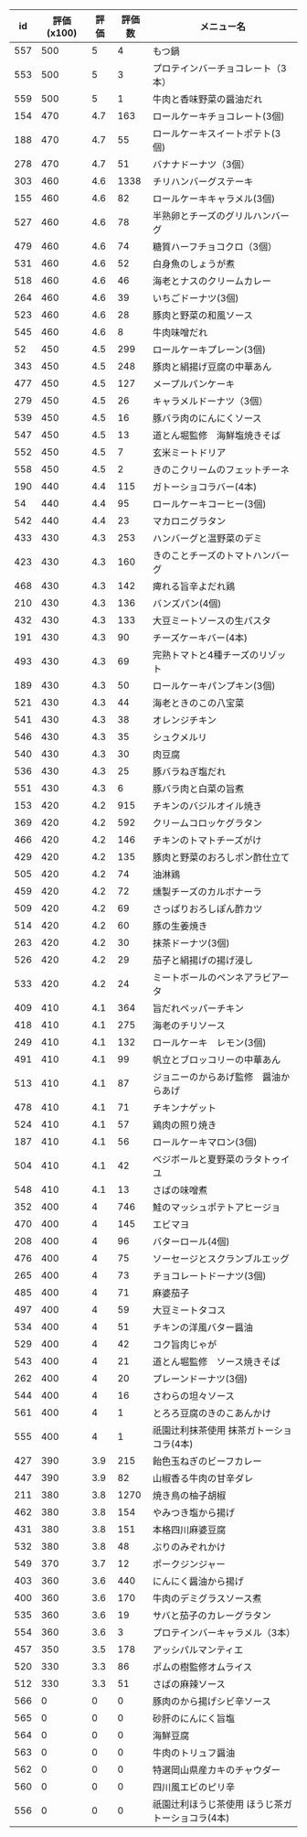 | id | 評価(x100) | 評価 | 評価数 | メニュー名 |
| -- | ---------- | ---- | ------ | ---------- |
| 557 | 500 | 5 | 4 | もつ鍋 |
| 553 | 500 | 5 | 3 | プロテインバーチョコレート（3本） |
| 559 | 500 | 5 | 1 | 牛肉と香味野菜の醤油だれ |
| 154 | 470 | 4.7 | 163 | ロールケーキチョコレート(3個) |
| 188 | 470 | 4.7 | 55 | ロールケーキスイートポテト(3個) |
| 278 | 470 | 4.7 | 51 | バナナドーナツ（3個） |
| 303 | 460 | 4.6 | 1338 | チリハンバーグステーキ |
| 155 | 460 | 4.6 | 82 | ロールケーキキャラメル(3個) |
| 527 | 460 | 4.6 | 78 | 半熟卵とチーズのグリルハンバーグ |
| 479 | 460 | 4.6 | 74 | 糖質ハーフチョコクロ（3個） |
| 531 | 460 | 4.6 | 52 | 白身魚のしょうが煮 |
| 518 | 460 | 4.6 | 46 | 海老とナスのクリームカレー |
| 264 | 460 | 4.6 | 39 | いちごドーナツ(3個) |
| 523 | 460 | 4.6 | 28 | 豚肉と野菜の和風ソース |
| 545 | 460 | 4.6 | 8 | 牛肉味噌だれ |
| 52 | 450 | 4.5 | 299 | ロールケーキプレーン(3個) |
| 343 | 450 | 4.5 | 248 | 豚肉と絹揚げ豆腐の中華あん |
| 477 | 450 | 4.5 | 127 | メープルパンケーキ |
| 279 | 450 | 4.5 | 26 | キャラメルドーナツ（3個） |
| 539 | 450 | 4.5 | 16 | 豚バラ肉のにんにくソース |
| 547 | 450 | 4.5 | 13 | 道とん堀監修　海鮮塩焼きそば |
| 552 | 450 | 4.5 | 7 | 玄米ミートドリア |
| 558 | 450 | 4.5 | 2 | きのこクリームのフェットチーネ |
| 190 | 440 | 4.4 | 115 | ガトーショコラバー(4本) |
| 54 | 440 | 4.4 | 95 | ロールケーキコーヒー(3個) |
| 542 | 440 | 4.4 | 23 | マカロニグラタン |
| 433 | 430 | 4.3 | 253 | ハンバーグと温野菜のデミ |
| 423 | 430 | 4.3 | 160 | きのことチーズのトマトハンバーグ |
| 468 | 430 | 4.3 | 142 | 痺れる旨辛よだれ鶏 |
| 210 | 430 | 4.3 | 136 | バンズパン(4個) |
| 432 | 430 | 4.3 | 133 | 大豆ミートソースの生パスタ |
| 191 | 430 | 4.3 | 90 | チーズケーキバー(4本) |
| 493 | 430 | 4.3 | 69 | 完熟トマトと4種チーズのリゾット |
| 189 | 430 | 4.3 | 50 | ロールケーキパンプキン(3個) |
| 521 | 430 | 4.3 | 44 | 海老ときのこの八宝菜 |
| 541 | 430 | 4.3 | 38 | オレンジチキン |
| 546 | 430 | 4.3 | 35 | シュクメルリ |
| 540 | 430 | 4.3 | 30 | 肉豆腐 |
| 536 | 430 | 4.3 | 25 | 豚バラねぎ塩だれ |
| 551 | 430 | 4.3 | 6 | 豚バラ肉と白菜の旨煮 |
| 153 | 420 | 4.2 | 915 | チキンのバジルオイル焼き |
| 369 | 420 | 4.2 | 592 | クリームコロッケグラタン |
| 466 | 420 | 4.2 | 146 | チキンのトマトチーズがけ |
| 429 | 420 | 4.2 | 135 | 豚肉と野菜のおろしポン酢仕立て |
| 505 | 420 | 4.2 | 74 | 油淋鶏 |
| 459 | 420 | 4.2 | 72 | 燻製チーズのカルボナーラ |
| 509 | 420 | 4.2 | 69 | さっぱりおろしぽん酢カツ |
| 514 | 420 | 4.2 | 60 | 豚の生姜焼き |
| 263 | 420 | 4.2 | 30 | 抹茶ドーナツ(3個) |
| 526 | 420 | 4.2 | 29 | 茄子と絹揚げの揚げ浸し |
| 533 | 420 | 4.2 | 24 | ミートボールのペンネアラビアータ |
| 409 | 410 | 4.1 | 364 | 旨だれペッパーチキン |
| 418 | 410 | 4.1 | 275 | 海老のチリソース |
| 249 | 410 | 4.1 | 132 | ロールケーキ　レモン(3個) |
| 491 | 410 | 4.1 | 99 | 帆立とブロッコリーの中華あん |
| 513 | 410 | 4.1 | 87 | ジョニーのからあげ監修　醤油からあげ |
| 478 | 410 | 4.1 | 71 | チキンナゲット |
| 524 | 410 | 4.1 | 57 | 鶏肉の照り焼き |
| 187 | 410 | 4.1 | 56 | ロールケーキマロン(3個) |
| 504 | 410 | 4.1 | 42 | べジボールと夏野菜のラタトゥイユ |
| 548 | 410 | 4.1 | 13 | さばの味噌煮 |
| 352 | 400 | 4 | 746 | 鮭のマッシュポテトアヒージョ |
| 470 | 400 | 4 | 145 | エビマヨ |
| 208 | 400 | 4 | 96 | バターロール(4個) |
| 476 | 400 | 4 | 75 | ソーセージとスクランブルエッグ |
| 265 | 400 | 4 | 73 | チョコレートドーナツ(3個) |
| 485 | 400 | 4 | 71 | 麻婆茄子 |
| 497 | 400 | 4 | 59 | 大豆ミートタコス |
| 534 | 400 | 4 | 51 | チキンの洋風バター醤油 |
| 529 | 400 | 4 | 42 | コク旨肉じゃが |
| 543 | 400 | 4 | 21 | 道とん堀監修　ソース焼きそば |
| 262 | 400 | 4 | 20 | プレーンドーナツ(3個) |
| 544 | 400 | 4 | 16 | さわらの坦々ソース |
| 561 | 400 | 4 | 1 | とろろ豆腐のきのこあんかけ |
| 555 | 400 | 4 | 1 | 祇園辻利抹茶使用  抹茶ガトーショコラ(4本) |
| 427 | 390 | 3.9 | 215 | 飴色玉ねぎのビーフカレー |
| 447 | 390 | 3.9 | 82 | 山椒香る牛肉の甘辛ダレ |
| 211 | 380 | 3.8 | 1270 | 焼き鳥の柚子胡椒 |
| 462 | 380 | 3.8 | 154 | やみつき塩から揚げ |
| 431 | 380 | 3.8 | 151 | 本格四川麻婆豆腐 |
| 532 | 380 | 3.8 | 48 | ぶりのみぞれかけ |
| 549 | 370 | 3.7 | 12 | ポークジンジャー |
| 403 | 360 | 3.6 | 440 | にんにく醤油から揚げ |
| 400 | 360 | 3.6 | 170 | 牛肉のデミグラスソース煮 |
| 535 | 360 | 3.6 | 19 | サバと茄子のカレーグラタン |
| 554 | 360 | 3.6 | 3 | プロテインバーキャラメル（3本） |
| 457 | 350 | 3.5 | 178 | アッシパルマンティエ |
| 520 | 330 | 3.3 | 86 | ポムの樹監修オムライス |
| 512 | 330 | 3.3 | 51 | さばの麻辣ソース |
| 566 | 0 | 0 | 0 | 豚肉のから揚げシビ辛ソース |
| 565 | 0 | 0 | 0 | 砂肝のにんにく旨塩 |
| 564 | 0 | 0 | 0 | 海鮮豆腐 |
| 563 | 0 | 0 | 0 | 牛肉のトリュフ醤油 |
| 562 | 0 | 0 | 0 | 特選岡山県産カキのチャウダー |
| 560 | 0 | 0 | 0 | 四川風エビのピリ辛 |
| 556 | 0 | 0 | 0 | 祇園辻利ほうじ茶使用  ほうじ茶ガトーショコラ(4本) |
